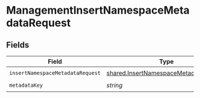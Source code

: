 # ManagementInsertNamespaceMetadataRequest


## Fields

| Field                                                                                          | Type                                                                                           | Required                                                                                       | Description                                                                                    |
| ---------------------------------------------------------------------------------------------- | ---------------------------------------------------------------------------------------------- | ---------------------------------------------------------------------------------------------- | ---------------------------------------------------------------------------------------------- |
| `insertNamespaceMetadataRequest`                                                               | [shared.InsertNamespaceMetadataRequest](../../models/shared/insertnamespacemetadatarequest.md) | :heavy_check_mark:                                                                             | N/A                                                                                            |
| `metadataKey`                                                                                  | *string*                                                                                       | :heavy_check_mark:                                                                             | N/A                                                                                            |
